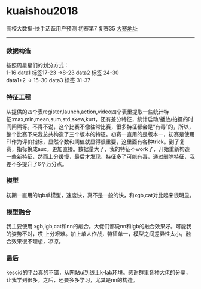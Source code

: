 # kuaishou2018
高校大数据-快手活跃用户预测 初赛第7 复赛35 [大赛地址](https://www.kesci.com/home/competition/5ab8c36a8643e33f5138cba4)

--------
### 数据构造
按照周星星们的划分方式：<br>
1-16 data1  标签17-23 ->8-23 data2 标签 24-30 <br>
data1+2 -> 15-30 data3 标签 31-37<br>
### 特征工程
从提供的四个表register,launch,action,video四个表里提取一些统计特征:max,min,mean,sum,std,skew,kurt，还有差分特征，统计启动/播放/拍摄的时间间隔等。不得不说，这个比赛不像往常比赛，很多特征都会是“有毒”的，所以，整个比赛下来我总共构造了三个版本的特征。初赛一直用的是版本一，初赛是使用F1作为评价指标，显然个数和阈值就显得很重要，这里面有各种trick。到了复赛，指标换成auc，更加直接。数据量大了，我的特征不work了，开始重新构造一些新特征，然而上分缓慢，最后才发现，特征多了可能有毒，通过删除特征，我差不多提升了6个万分点。

### 模型
初期一直用的lgb单模型，速度快，真不是一般的快，和xgb,cat对比起来很明显。
### 模型融合 
我主要使用 xgb,lgb,cat和nn的融合。大佬们都说nn和lgb的融合效果好。可能我的姿势不对，哎 上分艰难。加上单人作战，特征单一，模型之间差异性太小，融合效果很不理想，凉凉。
###  最后
kescid的平台真的不错，从网站ui到线上k-lab环境。感谢群里各种大佬的分享，让我学到很多。之后，还要多多学习，尤其是nn的构造。

